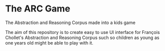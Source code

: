 # The ARC Game
 The Abstraction and Reasoning Corpus made into a kids game


The aim of this repository is to create easy to use UI interface for François Chollet's Abstraction and Reasoning Corpus such so children as young as one years old might be able to play with it.

